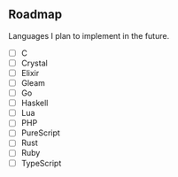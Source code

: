 ## Roadmap
Languages I plan to implement in the future.

- [ ] C
- [ ] Crystal
- [ ] Elixir
- [ ] Gleam
- [ ] Go
- [ ] Haskell
- [ ] Lua
- [ ] PHP
- [ ] PureScript
- [ ] Rust
- [ ] Ruby
- [ ] TypeScript
